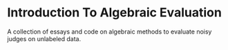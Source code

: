 # Introduction To Algebraic Evaluation
A collection of essays and code on algebraic methods to evaluate noisy judges on unlabeled data.
